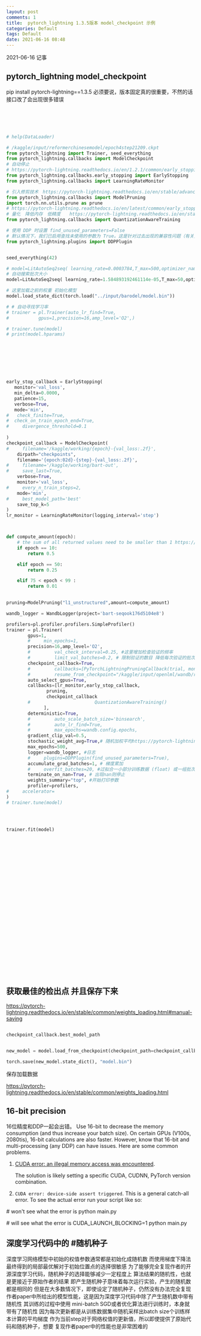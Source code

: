 ```yaml
---
layout: post
comments: 1
title:  pytorch_lightning 1.3.5版本 model_checkpoint 示例
categories: Default
tags: Default
date: 2021-06-16 08:48
---
```


 2021-06-16 记事
 
 ## pytorch_lightning model_checkpoint
pip install pytorch-lightning==1.3.5
必须要说，版本固定真的很重要，不然的话接口改了会出现很多错误

```python





# help(DataLoader)

# /kaggle/input/reformerchinesemodel/epoch4step21209.ckpt
from pytorch_lightning import Trainer, seed_everything
from pytorch_lightning.callbacks import ModelCheckpoint
# 自动停止
# https://pytorch-lightning.readthedocs.io/en/1.2.1/common/early_stopping.html
from pytorch_lightning.callbacks.early_stopping import EarlyStopping
from pytorch_lightning.callbacks import LearningRateMonitor

# 引入修剪技术　https://pytorch-lightning.readthedocs.io/en/stable/advanced/pruning_quantization.html
from pytorch_lightning.callbacks import ModelPruning
import torch.nn.utils.prune as prune
# https://pytorch-lightning.readthedocs.io/en/latest/common/early_stopping.html
# 量化　降低内存　低精度　　https://pytorch-lightning.readthedocs.io/en/stable/advanced/pruning_quantization.html
from pytorch_lightning.callbacks import QuantizationAwareTraining

# 使用 DDP 时设置 find_unused_pa​​rameters=False
# 默认情况下，我们已启用查找未使用的参数为 True。这是针对过去出现的兼容性问题（有关更多信息，请参阅讨论）。默认情况下，这会影响性能，并且在大多数情况下可以禁用。
from pytorch_lightning.plugins import DDPPlugin


seed_everything(42)

# model=LitAutoSeq2seq( learning_rate=0.0003784,T_max=500,optimizer_name="AdamW",batch_size=64, )
# 自动搜索批次大小
model=LitAutoSeq2seq( learning_rate=1.584893192461114e-05,T_max=50,optimizer_name="AdamW",batch_size=64)

# 这里加载之前的权重 初始化模型
model.load_state_dict(torch.load("../input/barodel/model.bin"))

# # 自动寻找学习率
# trainer = pl.Trainer(auto_lr_find=True,
#           gpus=1,precision=16,amp_level='O2',)

# trainer.tune(model)
# print(model.hparams)








early_stop_callback = EarlyStopping(
   monitor='val_loss',
   min_delta=0.0000,
   patience=15,
   verbose=True,
   mode='min',
#   check_finite=True,
#  check_on_train_epoch_end=True,
#     divergence_threshold=0.1
    
)
checkpoint_callback = ModelCheckpoint(
#     filename='/kaggle/working/{epoch}-{val_loss:.2f}',
    dirpath="checkpoints",
    filename='{epoch:02d}-{step}-{val_loss:.2f}',
#     filename='/kaggle/working/bart-out',
#     save_last=True,
    verbose=True,
    monitor='val_loss',
#     every_n_train_steps=2,
    mode='min',
#     best_model_path='best'
    save_top_k=5
)
lr_monitor = LearningRateMonitor(logging_interval='step')



def compute_amount(epoch):
    # the sum of all returned values need to be smaller than 1 https://pytorch-lightning.readthedocs.io/en/stable/advanced/pruning_quantization.html
    if epoch == 10:
        return 0.5

    elif epoch == 50:
        return 0.25

    elif 75 < epoch < 99 :
        return 0.01

    
pruning=ModelPruning("l1_unstructured",amount=compute_amount)

wandb_logger = WandbLogger(project='bart-seqook176d5104e8')

profilers=pl.profiler.profilers.SimpleProfiler()
trainer = pl.Trainer(
        gpus=1,
        #     min_epochs=1,
        precision=16,amp_level='O2',
        #         val_check_interval=0.25, #这里增加检查验证的频率
        #         limit_val_batches=0.2, # 限制验证的数目 降低每次验证的批次大小
        checkpoint_callback=True,
        #         callbacks=[PyTorchLightningPruningCallback(trial, monitor="train_loss")],
        #         resume_from_checkpoint="/kaggle/input/openlml/wandb/run-20210610_054617-3cu3oiy2/files/百度数otebookb9f0237b84/3cu3oiy2/checkpoints/chinese-out.ckpt",
        auto_select_gpus=True,
        callbacks=[lr_monitor,early_stop_callback,
               pruning,
               checkpoint_callback
        #                        QuantizationAwareTraining()
              ],
        deterministic=True,
        #         auto_scale_batch_size='binsearch',
        #         auto_lr_find=True,
        #         max_epochs=wandb.config.epochs,
        gradient_clip_val=0.5,
        stochastic_weight_avg=True,# 随机加权平均https://pytorch-lightning.readthedocs.io/en/stable/advanced/training_tricks.html#stochastic-weight-averaging
        max_epochs=500,
        logger=wandb_logger, #日志
        #     plugins=DDPPlugin(find_unused_parameters=True),
        accumulate_grad_batches=1, # 梯度累加
        #     overfit_batches=20, #过拟合一小部分训练数据 (float) 或一组批次 (int)。 小数据测试时候用它 
        terminate_on_nan=True, # 出现nan则停止
        weights_summary="top", #开始打印参数
        profiler=profilers,
#     accelerator=
)
# trainer.tune(model)


 

trainer.fit(model)





























```

## 获取最佳的检出点 并且保存下来

https://pytorch-lightning.readthedocs.io/en/stable/common/weights_loading.html#manual-saving

```python

checkpoint_callback.best_model_path


new_model = model.load_from_checkpoint(checkpoint_path=checkpoint_callback.best_model_path)

torch.save(new_model.state_dict(), "model.bin")


```

保存加载数据

https://pytorch-lightning.readthedocs.io/en/stable/common/weights_loading.html




## 16-bit precision[](https://pytorch-lightning.readthedocs.io/en/stable/benchmarking/performance.html#bit-precision)
16位精度和DDP一起会出错。
Use 16-bit to decrease the memory consumption (and thus increase your batch size). On certain GPUs (V100s, 2080tis), 16-bit calculations are also faster. However, know that 16-bit and multi-processing (any DDP) can have issues. Here are some common problems.

1.  [CUDA error: an illegal memory access was encountered](https://github.com/pytorch/pytorch/issues/21819).
    
    The solution is likely setting a specific CUDA, CUDNN, PyTorch version combination.
    
2.  `CUDA error: device-side assert triggered`. This is a general catch-all error. To see the actual error run your script like so:
    

\# won't see what the error is
python main.py

\# will see what the error is
CUDA\_LAUNCH\_BLOCKING\=1 python main.py

## 深度学习代码中的 #随机种子
深度学习网络模型中初始的权值参数通常都是初始化成随机数
而使用梯度下降法最终得到的局部最优解对于初始位置点的选择很敏感
为了能够完全复现作者的开源深度学习代码，随机种子的选择能够减少一定程度上
算法结果的随机性，也就是更接近于原始作者的结果
即产生随机种子意味着每次运行实验，产生的随机数都是相同的
但是在大多数情况下，即使设定了随机种子，仍然没有办法完全复现
作者paper中所给出的模型性能，这是因为深度学习代码中除了产生随机数中带有随机性
其训练的过程中使用 mini-batch SGD或者优化算法进行训练时，本身就带有了随机性
因为每次更新都是从训练数据集中随机采样出batch size个训练样本计算的平均梯度
作为当前step对于网络权值的更新值，所以即使提供了原始代码和随机种子，想要
复现作者paper中的性能也是非常困难的
